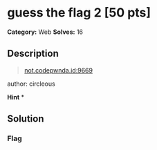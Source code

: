 # guess the flag 2 [50 pts]

**Category:** Web
**Solves:** 16

## Description
>[not.codepwnda.id:9669](http://not.codepwnda.id:9669/)

author: circleous

**Hint**
* 

## Solution

### Flag

